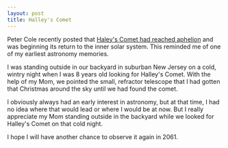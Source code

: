 ```yaml
---
layout: post
title: Halley's Comet
---
```



Peter Cole recently posted that [Haley's Comet had reached aphelion](https://telescoper.blog/2023/12/11/the-return-of-halleys-comet/) and was beginning its return to the inner solar system.  This reminded me of one of my earliest astronomy memories.

I was standing outside in our backyard in suburban New Jersey on a cold, wintry night when I was 8 years old looking for Halley's Comet.  With the help of my Mom, we pointed the small, refractor telescope that I had gotten that Christmas around the sky until we had found the comet. 

I obviously always had an early interest in astronomy, but at that time, I had no idea where that would lead or where I would be at now.  But I really appreciate my Mom standing outside in the backyard while we looked for Halley's Comet on that cold night. 

I hope I will have another chance to observe it again in 2061.     